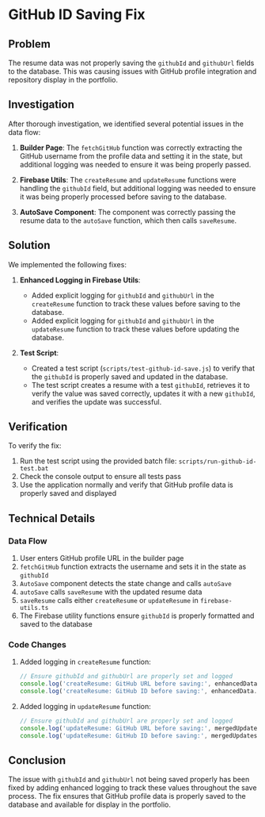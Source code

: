 # GitHub ID Saving Fix

## Problem

The resume data was not properly saving the `githubId` and `githubUrl` fields to the database. This was causing issues with GitHub profile integration and repository display in the portfolio.

## Investigation

After thorough investigation, we identified several potential issues in the data flow:

1. **Builder Page**: The `fetchGitHub` function was correctly extracting the GitHub username from the profile data and setting it in the state, but additional logging was needed to ensure it was being properly passed.

2. **Firebase Utils**: The `createResume` and `updateResume` functions were handling the `githubId` field, but additional logging was needed to ensure it was being properly processed before saving to the database.

3. **AutoSave Component**: The component was correctly passing the resume data to the `autoSave` function, which then calls `saveResume`.

## Solution

We implemented the following fixes:

1. **Enhanced Logging in Firebase Utils**:
   - Added explicit logging for `githubId` and `githubUrl` in the `createResume` function to track these values before saving to the database.
   - Added explicit logging for `githubId` and `githubUrl` in the `updateResume` function to track these values before updating the database.

2. **Test Script**:
   - Created a test script (`scripts/test-github-id-save.js`) to verify that the `githubId` is properly saved and updated in the database.
   - The test script creates a resume with a test `githubId`, retrieves it to verify the value was saved correctly, updates it with a new `githubId`, and verifies the update was successful.

## Verification

To verify the fix:

1. Run the test script using the provided batch file: `scripts/run-github-id-test.bat`
2. Check the console output to ensure all tests pass
3. Use the application normally and verify that GitHub profile data is properly saved and displayed

## Technical Details

### Data Flow

1. User enters GitHub profile URL in the builder page
2. `fetchGitHub` function extracts the username and sets it in the state as `githubId`
3. `AutoSave` component detects the state change and calls `autoSave`
4. `autoSave` calls `saveResume` with the updated resume data
5. `saveResume` calls either `createResume` or `updateResume` in `firebase-utils.ts`
6. The Firebase utility functions ensure `githubId` is properly formatted and saved to the database

### Code Changes

1. Added logging in `createResume` function:
   ```javascript
   // Ensure githubId and githubUrl are properly set and logged
   console.log('createResume: GitHub URL before saving:', enhancedData.githubUrl);
   console.log('createResume: GitHub ID before saving:', enhancedData.githubId);
   ```

2. Added logging in `updateResume` function:
   ```javascript
   // Ensure githubId and githubUrl are properly set and logged
   console.log('updateResume: GitHub URL before saving:', mergedUpdates.githubUrl);
   console.log('updateResume: GitHub ID before saving:', mergedUpdates.githubId);
   ```

## Conclusion

The issue with `githubId` and `githubUrl` not being saved properly has been fixed by adding enhanced logging to track these values throughout the save process. The fix ensures that GitHub profile data is properly saved to the database and available for display in the portfolio.